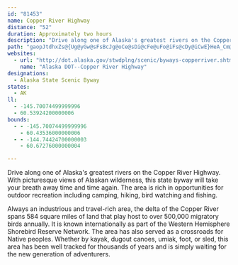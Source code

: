 ```yaml
---
id: "81453"
name: Copper River Highway
distance: "52"
duration: Approximately two hours
description: "Drive along one of Alaska's greatest rivers on the Copper River Highway. With picturesque views of Alaskan wilderness, this state byway will take your breath away time and time again. "
path: "gaopJtdhxZs@{Ug@yGw@sFsBcJg@oCe@sDi@cFe@uFo@iFs@cDy@iCwE}HeA_Cm@oBe@eCi@sDGsA@oBbCuh@p@wElA}Dr@uApGaJxCmDlCeBnFoCl@g@nA{Al@_AxAiDhBqHbA_Rn@gF`@aCVeA~@{CjA{CxHoO`A_Cn@sBv@yDXcCj@mK\\}DlIel@nCyQb]ghCbD{UpHkh@lJsr@`Gwb@jMy`ApFg`@xd@gkDdResAzGki@bj@qcExA_hBCM`G{}@lZorA|a@ckAjPwkApH{l@pEma@lDyUzMy`AjAgJzCsWfOwoAdPwiApKks@bTeyAjB{LzBuPpX{|HlCmfA|GsW`_@ilAlq@wyBjHijBCkr@~B{WxNsKf]wShDuC\\uA@}AE}Dkr@mwOiPm|ErC_`@pE{uAp@kMWgHa@{FyBcLq@sWDeb@y\\yhAwb@i~@_sAwtD}l@y_Bkn@ayB{n@cnBuJmX{Naj@q]_jBeKmd@al@}tCcFaVaJqgAsBkPkI}{@}Dc\\oBqSuC{\\yQs~AeFe\\_OytAmKadAyA{KwAqGuBqHsAsDgCqDuAwAwEoBsI}@cIQ{yAbA}Qa@gGm@gEu@mEwBuQeTa\\um@aLiXyPkb@wLqRwm@{SqhAk^wz@aVoMkDc`Bse@gxCmaAmSiCu_@pAimBdJ}b@qA"
websites:
  - url: "http://dot.alaska.gov/stwdplng/scenic/byways-copperriver.shtml#"
    name: "Alaska DOT--Copper River Highway"
designations:
  - Alaska State Scenic Byway
states:
  - AK
ll:
  - -145.70074499999996
  - 60.53924200000006
bounds:
  - - -145.70074499999996
    - 60.43536000000006
  - - -144.74424700000003
    - 60.67276000000004

---
```


Drive along one of Alaska's greatest rivers on the Copper River Highway. With picturesque views of Alaskan wilderness, this state byway will take your breath away time and time again.  The area is rich in opportunities for outdoor recreation including camping, hiking, bird watching and fishing.

Always an industrious and travel-rich area, the delta of the Copper River spans 584 square miles of land that play host to over 500,000 migratory birds annually. It is known internationally as part of the Western Hemisphere Shorebird Reserve Network.  The area has also served as a crossroads for Native peoples. Whether by kayak, dugout canoes, umiak, foot, or sled, this area has been well tracked for thousands of years and is simply waiting for the new generation of adventurers.
